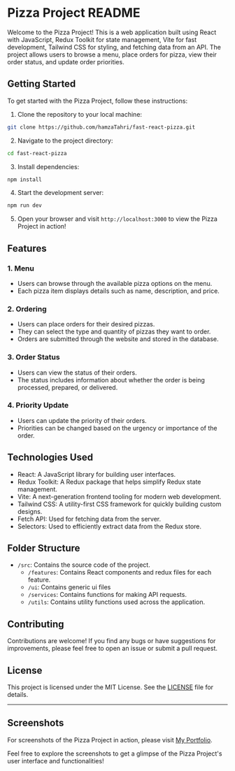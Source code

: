 # Pizza Project README

Welcome to the Pizza Project! This is a web application built using React with JavaScript, Redux Toolkit for state management, Vite for fast development, Tailwind CSS for styling, and fetching data from an API. The project allows users to browse a menu, place orders for pizza, view their order status, and update order priorities.

## Getting Started

To get started with the Pizza Project, follow these instructions:

1. Clone the repository to your local machine:

```bash
git clone https://github.com/hamzaTahri/fast-react-pizza.git
```

2. Navigate to the project directory:

```bash
cd fast-react-pizza
```

3. Install dependencies:

```bash
npm install
```

4. Start the development server:

```bash
npm run dev
```

5. Open your browser and visit `http://localhost:3000` to view the Pizza Project in action!

## Features

### 1. Menu

- Users can browse through the available pizza options on the menu.
- Each pizza item displays details such as name, description, and price.

### 2. Ordering

- Users can place orders for their desired pizzas.
- They can select the type and quantity of pizzas they want to order.
- Orders are submitted through the website and stored in the database.

### 3. Order Status

- Users can view the status of their orders.
- The status includes information about whether the order is being processed, prepared, or delivered.

### 4. Priority Update

- Users can update the priority of their orders.
- Priorities can be changed based on the urgency or importance of the order.

## Technologies Used

- React: A JavaScript library for building user interfaces.
- Redux Toolkit: A Redux package that helps simplify Redux state management.
- Vite: A next-generation frontend tooling for modern web development.
- Tailwind CSS: A utility-first CSS framework for quickly building custom designs.
- Fetch API: Used for fetching data from the server.
- Selectors: Used to efficiently extract data from the Redux store.

## Folder Structure

- `/src`: Contains the source code of the project.
    - `/features`: Contains React components and redux files for each feature.
    - `/ui`: Contains generic ui files
    - `/services`: Contains functions for making API requests.
    - `/utils`: Contains utility functions used across the application.

## Contributing

Contributions are welcome! If you find any bugs or have suggestions for improvements, please feel free to open an issue or submit a pull request.

## License

This project is licensed under the MIT License. See the [LICENSE](LICENSE) file for details.

---
## Screenshots

For screenshots of the Pizza Project in action, please visit [My Portfolio](https://hamzatahri.github.io/).

Feel free to explore the screenshots to get a glimpse of the Pizza Project's user interface and functionalities!